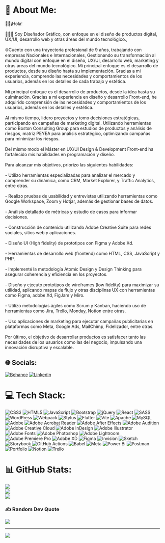 # 💫 About Me:
👋🏻¡Hola!⁣<br>⁣<br>👨🏻‍💻 Soy Diseñador Gráfico, con enfoque en el diseño de productos digital, UX/UI, desarrollo web y otras áreas del mundo tecnológico.,⁣<br>⁣<br>🌐Cuento con una trayectoria profesional de 9 años, trabajando con empresas Nacionales e Internacionales, Gestionando su transformación al mundo digital con enfoque en el diseño, UX/UI, desarrollo web, marketing y otras áreas del mundo tecnológico. Mi principal enfoque es el desarrollo de productos, desde su diseño hasta su implementación. Gracias a mi experiencia, comprendo las necesidades y comportamientos de los usuarios, además en los detalles de cada trabajo y estética.⁣<br>⁣<br>Mi principal enfoque es el desarrollo de productos, desde la idea hasta su culminación. Gracias a mi experiencia en diseño y desarrollo Front-end, he adquirido comprensión de las necesidades y comportamientos de los usuarios, además en los detalles y estética. ⁣<br>⁣<br>Al mismo tiempo, lidero proyectos y tomo decisiones estratégicas, participando en campañas de marketing digital. Utilizando herramientas como Boston Consulting Group para estudios de productos y análisis de riesgos, matriz PEYEA para análisis estratégico, optimizando campañas para minimizar los riesgos. ⁣<br>⁣<br>Del mismo modo el Máster en UX/UI Design & Development Front-end ha fortalecido mis habilidades en programación y diseño.⁣<br>⁣<br>Para alcanzar mis objetivos, priorizo las siguientes habilidades:⁣<br>⁣<br>- Utilizo herramientas especializadas para analizar el mercado y comprender su dinámica, como CRM, Market Explorer, y Traffic Analytics, entre otras.⁣<br>⁣<br>- Realizo pruebas de usabilidad y entrevistas utilizando herramientas como Google Workspace, Zoom y Hotjar, además de gestionar bases de datos.⁣<br>⁣<br>- Análisis detallado de métricas y estudio de casos para informar decisiones.⁣<br>⁣<br>- Construcción de contenido utilizando Adobe Creative Suite para redes sociales, sitios web y aplicaciones.⁣<br>⁣<br>- Diseño UI (High fidelity) de prototipos con Figma y Adobe Xd.⁣<br>⁣<br>- Herramientas de desarrollo web (frontend) como HTML, CSS, JavaScript y PHP.⁣<br>⁣<br>- Implementé la metodología Atomic Design y Design Thinking para asegurar coherencia y eficiencia en los proyectos.⁣<br>⁣<br>- Diseño y ejecuto prototipos de wireframes (low fidelity) para maximizar su utilidad, aplicando mapas de flujo y otras disciplinas UX con herramientas como Figma, adobe Xd, FigJam y Miro.⁣<br>⁣<br>- Utilizo metodologías ágiles como Scrum y Kanban, haciendo uso de herramientas como Jira, Trello, Monday, Notion entre otras.⁣<br>⁣<br>- Uso aplicaciones de marketing para ejecutar campañas publicitarias en plataformas como Meta, Google Ads, MailChimp, Fidelizador, entre otras.⁣<br>⁣<br>Por último, el objetivo de desarrollar productos es satisfacer tanto las necesidades de los usuarios como las del negocio, impulsando una innovación disruptiva y escalable. 


## 🌐 Socials:
[![Behance](https://img.shields.io/badge/Behance-1769ff?logo=behance&logoColor=white)](https://behance.net/https://www.behance.net/sanchez91) [![LinkedIn](https://img.shields.io/badge/LinkedIn-%230077B5.svg?logo=linkedin&logoColor=white)](https://linkedin.com/in/https://www.linkedin.com/in/jesus-sanchez9129/) 

# 💻 Tech Stack:
![CSS3](https://img.shields.io/badge/css3-%231572B6.svg?style=for-the-badge&logo=css3&logoColor=white) ![HTML5](https://img.shields.io/badge/html5-%23E34F26.svg?style=for-the-badge&logo=html5&logoColor=white) ![JavaScript](https://img.shields.io/badge/javascript-%23323330.svg?style=for-the-badge&logo=javascript&logoColor=%23F7DF1E) ![Bootstrap](https://img.shields.io/badge/bootstrap-%238511FA.svg?style=for-the-badge&logo=bootstrap&logoColor=white) ![jQuery](https://img.shields.io/badge/jquery-%230769AD.svg?style=for-the-badge&logo=jquery&logoColor=white) ![React](https://img.shields.io/badge/react-%2320232a.svg?style=for-the-badge&logo=react&logoColor=%2361DAFB) ![SASS](https://img.shields.io/badge/SASS-hotpink.svg?style=for-the-badge&logo=SASS&logoColor=white) ![WordPress](https://img.shields.io/badge/WordPress-%23117AC9.svg?style=for-the-badge&logo=WordPress&logoColor=white) ![Webpack](https://img.shields.io/badge/webpack-%238DD6F9.svg?style=for-the-badge&logo=webpack&logoColor=black) ![Stylus](https://img.shields.io/badge/stylus-%23ff6347.svg?style=for-the-badge&logo=stylus&logoColor=white) ![Flutter](https://img.shields.io/badge/Flutter-%2302569B.svg?style=for-the-badge&logo=Flutter&logoColor=white) ![Vite](https://img.shields.io/badge/vite-%23646CFF.svg?style=for-the-badge&logo=vite&logoColor=white) ![Apache](https://img.shields.io/badge/apache-%23D42029.svg?style=for-the-badge&logo=apache&logoColor=white) ![MySQL](https://img.shields.io/badge/mysql-4479A1.svg?style=for-the-badge&logo=mysql&logoColor=white) ![Adobe](https://img.shields.io/badge/adobe-%23FF0000.svg?style=for-the-badge&logo=adobe&logoColor=white) ![Adobe Acrobat Reader](https://img.shields.io/badge/Adobe%20Acrobat%20Reader-EC1C24.svg?style=for-the-badge&logo=Adobe%20Acrobat%20Reader&logoColor=white) ![Adobe After Effects](https://img.shields.io/badge/Adobe%20After%20Effects-9999FF.svg?style=for-the-badge&logo=Adobe%20After%20Effects&logoColor=white) ![Adobe Audition](https://img.shields.io/badge/Adobe%20Audition-9999FF.svg?style=for-the-badge&logo=Adobe%20Audition&logoColor=white) ![Adobe Creative Cloud](https://img.shields.io/badge/Adobe%20Creative%20Cloud-DA1F26.svg?style=for-the-badge&logo=Adobe%20Creative%20Cloud&logoColor=white) ![Adobe InDesign](https://img.shields.io/badge/Adobe%20InDesign-49021F?style=for-the-badge&logo=adobeindesign&logoColor=FF3366) ![Adobe Illustrator](https://img.shields.io/badge/adobe%20illustrator-%23FF9A00.svg?style=for-the-badge&logo=adobe%20illustrator&logoColor=white) ![Adobe Fonts](https://img.shields.io/badge/Adobe%20Fonts-000B1D.svg?style=for-the-badge&logo=Adobe%20Fonts&logoColor=white) ![Adobe Photoshop](https://img.shields.io/badge/adobe%20photoshop-%2331A8FF.svg?style=for-the-badge&logo=adobe%20photoshop&logoColor=white) ![Adobe Lightroom](https://img.shields.io/badge/Adobe%20Lightroom-31A8FF.svg?style=for-the-badge&logo=Adobe%20Lightroom&logoColor=white) ![Adobe Premiere Pro](https://img.shields.io/badge/Adobe%20Premiere%20Pro-9999FF.svg?style=for-the-badge&logo=Adobe%20Premiere%20Pro&logoColor=white) ![Adobe XD](https://img.shields.io/badge/Adobe%20XD-470137?style=for-the-badge&logo=Adobe%20XD&logoColor=#FF61F6) ![Figma](https://img.shields.io/badge/figma-%23F24E1E.svg?style=for-the-badge&logo=figma&logoColor=white) ![Invision](https://img.shields.io/badge/invision-FF3366?style=for-the-badge&logo=invision&logoColor=white) ![Sketch](https://img.shields.io/badge/Sketch-FFB387?style=for-the-badge&logo=sketch&logoColor=black) ![Storybook](https://img.shields.io/badge/-Storybook-FF4785?style=for-the-badge&logo=storybook&logoColor=white) ![GitHub Actions](https://img.shields.io/badge/github%20actions-%232671E5.svg?style=for-the-badge&logo=githubactions&logoColor=white) ![Babel](https://img.shields.io/badge/Babel-F9DC3e?style=for-the-badge&logo=babel&logoColor=black) ![Meta](https://img.shields.io/badge/Meta-%230467DF.svg?style=for-the-badge&logo=Meta&logoColor=white) ![Power Bi](https://img.shields.io/badge/power_bi-F2C811?style=for-the-badge&logo=powerbi&logoColor=black) ![Postman](https://img.shields.io/badge/Postman-FF6C37?style=for-the-badge&logo=postman&logoColor=white) ![Portfolio](https://img.shields.io/badge/Portfolio-%23000000.svg?style=for-the-badge&logo=firefox&logoColor=#FF7139) ![Notion](https://img.shields.io/badge/Notion-%23000000.svg?style=for-the-badge&logo=notion&logoColor=white) ![Trello](https://img.shields.io/badge/Trello-%23026AA7.svg?style=for-the-badge&logo=Trello&logoColor=white)
# 📊 GitHub Stats:
![](https://github-readme-stats.vercel.app/api?username=Sanchez9129&theme=blue_navy&hide_border=false&include_all_commits=false&count_private=false)<br/>
![](https://github-readme-streak-stats.herokuapp.com/?user=Sanchez9129&theme=blue_navy&hide_border=false)<br/>
![](https://github-readme-stats.vercel.app/api/top-langs/?username=Sanchez9129&theme=blue_navy&hide_border=false&include_all_commits=false&count_private=false&layout=compact)

### ✍️ Random Dev Quote
![](https://quotes-github-readme.vercel.app/api?type=vetical&theme=tokyonight)

---
[![](https://visitcount.itsvg.in/api?id=Sanchez9129&icon=9&color=1)](https://visitcount.itsvg.in)

